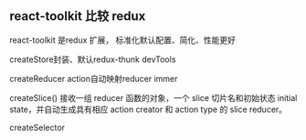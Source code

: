 ## react-toolkit 比较 redux

react-toolkit 是redux 扩展， 标准化默认配置、简化、性能更好

createStore封装、默认redux-thunk  devTools

createReducer action自动映射reducer immer

createSlice() 接收一组 reducer 函数的对象，一个 slice 切片名和初始状态 initial state，并自动生成具有相应 action creator 和 action type 的 slice reducer。

createSelector
